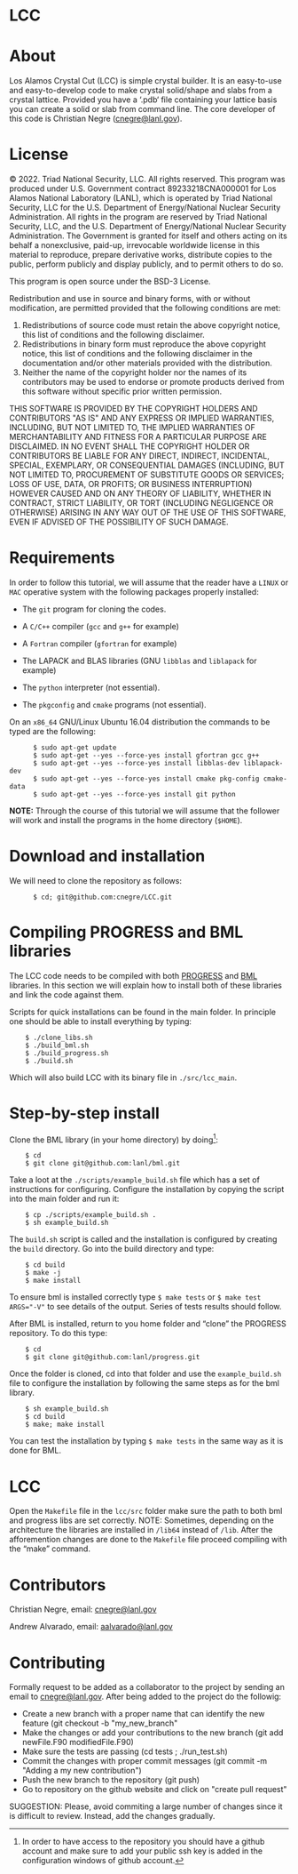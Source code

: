LCC
===

# About

Los Alamos Crystal Cut (LCC) is simple crystal builder. It is an easy-to-use 
and easy-to-develop code to make crystal solid/shape and slabs from a crystal lattice. 
Provided you have a ‘.pdb‘ file containing your lattice basis you can
create a solid or slab from command line. The core developer of this code is Christian Negre 
(cnegre@lanl.gov).



# License

© 2022. Triad National Security, LLC. All rights reserved. This program was produced under U.S. 
Government contract 89233218CNA000001 for Los Alamos National Laboratory (LANL), 
which is operated by Triad National Security, LLC for the U.S. Department of Energy/National 
Nuclear Security Administration. All rights in the program are reserved by Triad National Security, 
LLC, and the U.S. Department of Energy/National Nuclear Security Administration. 
The Government is granted for itself and others acting on its behalf a nonexclusive, paid-up, 
irrevocable worldwide license in this material to reproduce, prepare derivative works, distribute 
copies to the public, perform publicly and display publicly, and to permit others to do so.

This program is open source under the BSD-3 License.

Redistribution and use in source and binary forms, with or without modification, are permitted
provided that the following conditions are met:

  1. Redistributions of source code must retain the above copyright notice, this list of conditions and
the following disclaimer.
  2. Redistributions in binary form must reproduce the above copyright notice, this list of conditions
and the following disclaimer in the documentation and/or other materials provided with the
distribution.
  3. Neither the name of the copyright holder nor the names of its contributors may be used to endorse
or promote products derived from this software without specific prior written permission.

THIS SOFTWARE IS PROVIDED BY THE COPYRIGHT HOLDERS AND CONTRIBUTORS "AS
IS" AND ANY EXPRESS OR IMPLIED WARRANTIES, INCLUDING, BUT NOT LIMITED TO, THE
IMPLIED WARRANTIES OF MERCHANTABILITY AND FITNESS FOR A PARTICULAR
PURPOSE ARE DISCLAIMED. IN NO EVENT SHALL THE COPYRIGHT HOLDER OR
CONTRIBUTORS BE LIABLE FOR ANY DIRECT, INDIRECT, INCIDENTAL, SPECIAL,
EXEMPLARY, OR CONSEQUENTIAL DAMAGES (INCLUDING, BUT NOT LIMITED TO,
PROCUREMENT OF SUBSTITUTE GOODS OR SERVICES; LOSS OF USE, DATA, OR PROFITS;
OR BUSINESS INTERRUPTION) HOWEVER CAUSED AND ON ANY THEORY OF LIABILITY,
WHETHER IN CONTRACT, STRICT LIABILITY, OR TORT (INCLUDING NEGLIGENCE OR
OTHERWISE) ARISING IN ANY WAY OUT OF THE USE OF THIS SOFTWARE, EVEN IF
ADVISED OF THE POSSIBILITY OF SUCH DAMAGE.

# Requirements

In order to follow this tutorial, we will assume that the reader have a
`LINUX` or `MAC` operative system with the following packages properly
installed:

-   The `git` program for cloning the codes.

-   A `C/C++` compiler (`gcc` and `g++` for example)

-   A `Fortran` compiler (`gfortran` for example)

-   The LAPACK and BLAS libraries (GNU `libblas` and `liblapack`
    for example)

-   The `python` interpreter (not essential).

-   The `pkgconfig` and `cmake` programs (not essential).

On an `x86_64` GNU/Linux Ubuntu 16.04 distribution the commands to be
typed are the following:

          $ sudo apt-get update
          $ sudo apt-get --yes --force-yes install gfortran gcc g++
          $ sudo apt-get --yes --force-yes install libblas-dev liblapack-dev
          $ sudo apt-get --yes --force-yes install cmake pkg-config cmake-data
          $ sudo apt-get --yes --force-yes install git python

**NOTE:** Through the course of this tutorial we will assume that the
follower will work and install the programs in the home directory
(`$HOME`).

# Download and installation

We will need to clone the repository as follows:

          $ cd; git@github.com:cnegre/LCC.git

# Compiling PROGRESS and BML libraries

The LCC code needs to be compiled with both
[PROGRESS](https://github.com/lanl/qmd-progress) and
[BML](https://github.com/lanl/bml) libraries. In this section we will
explain how to install both of these libraries and link the code against
them.

Scripts for quick installations can be found in the main folder.
In principle one should be able to install everything by typing:

        $ ./clone_libs.sh
        $ ./build_bml.sh
        $ ./build_progress.sh
        $ ./build.sh

Which will also build LCC with its binary file in `./src/lcc_main`.

# Step-by-step install

Clone the BML library (in your home directory) by doing[^1]:

        $ cd
        $ git clone git@github.com:lanl/bml.git

Take a loot at the `./scripts/example_build.sh` file which has a set of
instructions for configuring. Configure the installation by copying the
script into the main folder and run it:

        $ cp ./scripts/example_build.sh .
        $ sh example_build.sh

The `build.sh` script is called and the installation is configured by
creating the `build` directory. Go into the build directory and type:

        $ cd build
        $ make -j
        $ make install


To ensure bml is installed correctly type `$ make tests` or
`$ make test ARGS="-V"` to see details of the output. Series of tests
results should follow.

After BML is installed, return to you home folder and “clone” the
PROGRESS repository. To do this type:

        $ cd
        $ git clone git@github.com:lanl/progress.git

Once the folder is cloned, cd into that folder and use the
`example_build.sh` file to configure the installation by following the
same steps as for the bml library.

        $ sh example_build.sh
        $ cd build
        $ make; make install


You can test the installation by typing `$ make tests` in the same way
as it is done for BML.

# LCC

Open the `Makefile` file in the `lcc/src` folder make sure the
path to both bml and progress libs are set correctly. NOTE: Sometimes,
depending on the architecture the libraries are installed in `/lib64`
instead of `/lib`. After the afforemention changes are done to the
`Makefile` file proceed compiling with the “make” command.

# Contributors

Christian Negre, email: cnegre@lanl.gov

Andrew Alvarado, email: aalvarado@lanl.gov


[^1]: In order to have access to the repository you should have a github
    account and make sure to add your public ssh key is added in the
    configuration windows of github account.

# Contributing                                                                                                            

Formally request to be added as a collaborator to the project by sending an email to cnegre@lanl.gov. 
After being added to the project do the followig:

  - Create a new branch with a proper name that can identify the new feature (git checkout -b "my_new_branch"
  - Make the changes or add your contributions to the new branch (git add newFile.F90 modifiedFile.F90)
  - Make sure the tests are passing (cd tests ; ./run_test.sh)
  - Commit the changes with proper commit messages (git commit -m "Adding a my new contribution")
  - Push the new branch to the repository (git push)
  - Go to repository on the github website and click on "create pull request"

SUGGESTION: Please, avoid commiting a large number of changes since it is difficult to review. Instead, 
add the changes gradually.



